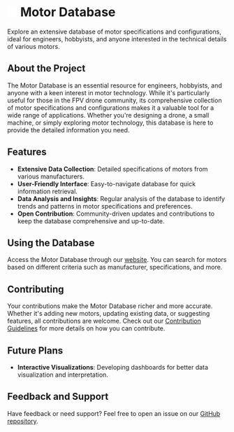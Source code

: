 # <img src="icon.png" width="23" height="23"> Motor Database

Explore an extensive database of motor specifications and configurations, ideal for engineers, hobbyists, and anyone interested in the technical details of various motors.

## About the Project

The Motor Database is an essential resource for engineers, hobbyists, and anyone with a keen interest in motor technology. While it's particularly useful for those in the FPV drone community, its comprehensive collection of motor specifications and configurations makes it a valuable tool for a wide range of applications. Whether you're designing a drone, a small machine, or simply exploring motor technology, this database is here to provide the detailed information you need.

## Features

- **Extensive Data Collection**: Detailed specifications of motors from various manufacturers.
- **User-Friendly Interface**: Easy-to-navigate database for quick information retrieval.
- **Data Analysis and Insights**: Regular analysis of the database to identify trends and patterns in motor specifications and preferences.
- **Open Contribution**: Community-driven updates and contributions to keep the database comprehensive and up-to-date.

## Using the Database

Access the Motor Database through our [website](https://marc-frank.github.io/motor-database/). You can search for motors based on different criteria such as manufacturer, specifications, and more.

## Contributing

Your contributions make the Motor Database richer and more accurate. Whether it's adding new motors, updating existing data, or suggesting features, all contributions are welcome. Check out our [Contribution Guidelines](CONTRIBUTING.md) for more details on how you can contribute.

## Future Plans

- **Interactive Visualizations**: Developing dashboards for better data visualization and interpretation.

## Feedback and Support

Have feedback or need support? Feel free to open an issue on our [GitHub repository](https://github.com/marc-frank/motor-database/issues).
